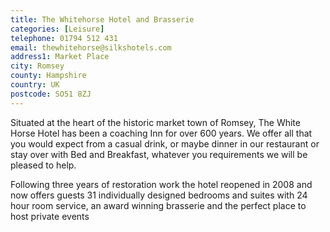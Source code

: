 ```yaml
---
title: The Whitehorse Hotel and Brasserie
categories: [Leisure]
telephone: 01794 512 431
email: thewhitehorse@silkshotels.com
address1: Market Place
city: Romsey
county: Hampshire
country: UK
postcode: SO51 8ZJ
---
```

Situated at the heart of the historic market town of Romsey, The White Horse Hotel has been a coaching Inn for over 600 years. We offer all that you would expect  from a casual drink, or maybe dinner in our restaurant or stay over with Bed and  Breakfast, whatever you requirements we will be pleased to help.

Following three years of restoration work the hotel reopened in 2008 and now offers guests 31 individually designed bedrooms and suites with 24 hour room service, an award winning brasserie and the perfect place to host private events
